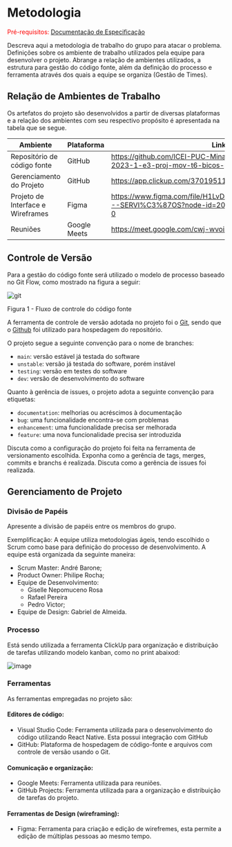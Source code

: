 
# Metodologia

<span style="color:red">Pré-requisitos: <a href="2-Especificação do Projeto.md"> Documentação de Especificação</a></span>

Descreva aqui a metodologia de trabalho do grupo para atacar o problema. Definições sobre os ambiente de trabalho utilizados pela  equipe para desenvolver o projeto. Abrange a relação de ambientes utilizados, a estrutura para gestão do código fonte, além da definição do processo e ferramenta através dos quais a equipe se organiza (Gestão de Times).

## Relação de Ambientes de Trabalho

Os artefatos do projeto são desenvolvidos a partir de diversas plataformas e a relação dos ambientes com seu respectivo propósito é apresentada na tabela que se segue. 



|     Ambiente  |    Plataforma      |     Link    |
|--------------------|------------------------------------|----------------------------------------|
| Repositório de código fonte | GitHub | https://github.com/ICEI-PUC-Minas-PMV-ADS/pmv-ads-2023-1-e3-proj-mov-t6-bicos-prestacao-de-servicos/
|  Gerenciamento do Projeto |   GitHub  | https://app.clickup.com/37019511/v/l/139qvq-83 |  
|  Projeto de Interface e  Wireframes  | Figma  | https://www.figma.com/file/H1LvDAe39TLO9qtRYDHXs0/BICOS---SERVI%C3%87OS?node-id=20-3&t=VgLMmtXZ72w3Om8A-0   |
|  Reuniões  |  Google Meets  | https://meet.google.com/cwj-wvoi-voj |


## Controle de Versão

Para a gestão do código fonte será utilizado o modelo de processo baseado no Git Flow, como mostrado na figura a seguir:

![git](https://user-images.githubusercontent.com/100283917/192118295-077f7020-72df-4af2-83d4-b46af1599a44.png)

Figura 1 - Fluxo de controle do código fonte

A ferramenta de controle de versão adotada no projeto foi o
[Git](https://git-scm.com/), sendo que o [Github](https://github.com)
foi utilizado para hospedagem do repositório.

O projeto segue a seguinte convenção para o nome de branches:

- `main`: versão estável já testada do software
- `unstable`: versão já testada do software, porém instável
- `testing`: versão em testes do software
- `dev`: versão de desenvolvimento do software

Quanto à gerência de issues, o projeto adota a seguinte convenção para
etiquetas:

- `documentation`: melhorias ou acréscimos à documentação
- `bug`: uma funcionalidade encontra-se com problemas
- `enhancement`: uma funcionalidade precisa ser melhorada
- `feature`: uma nova funcionalidade precisa ser introduzida

Discuta como a configuração do projeto foi feita na ferramenta de versionamento escolhida. Exponha como a gerência de tags, merges, commits e branchs é realizada. Discuta como a gerência de issues foi realizada.

## Gerenciamento de Projeto

### Divisão de Papéis

Apresente a divisão de papéis entre os membros do grupo.

Exemplificação: A equipe utiliza metodologias ágeis, tendo escolhido o Scrum como base para definição do processo de desenvolvimento. A equipe está organizada da seguinte maneira:
- Scrum Master: André Barone;
- Product Owner: Philipe Rocha;
- Equipe de Desenvolvimento: 
   * Giselle Nepomuceno Rosa 
   * Rafael Pereira
   * Pedro Victor;
- Equipe de Design: Gabriel de Almeida.


### Processo

Está sendo utilizada a ferramenta ClickUp para organização e distribuição de tarefas  utilizando modelo kanban, como no print abaixod:


![image](https://user-images.githubusercontent.com/55036173/229364682-eaf64cae-021d-4d1e-a1dd-818af667395e.png)

 

### Ferramentas

As ferramentas empregadas no projeto são:

#### Editores de código: 

- Visual Studio Code: Ferramenta utilizada para o desenvolvimento do código utilizando React Native. Esta possui integração com GitHub
- GitHub:  Plataforma de hospedagem de código-fonte e arquivos com controle de versão usando o Git.

#### Comunicação e organização:

- Google Meets: Ferramenta utilizada para reuniões.
- GitHub Projects: Ferramenta utilizada para a organização e distribuição de tarefas do projeto.

#### Ferramentas de Design (wireframing):

- Figma: Ferramenta para criação e edição de wirefremes, esta permite a edição de múltiplas pessoas ao mesmo tempo.


